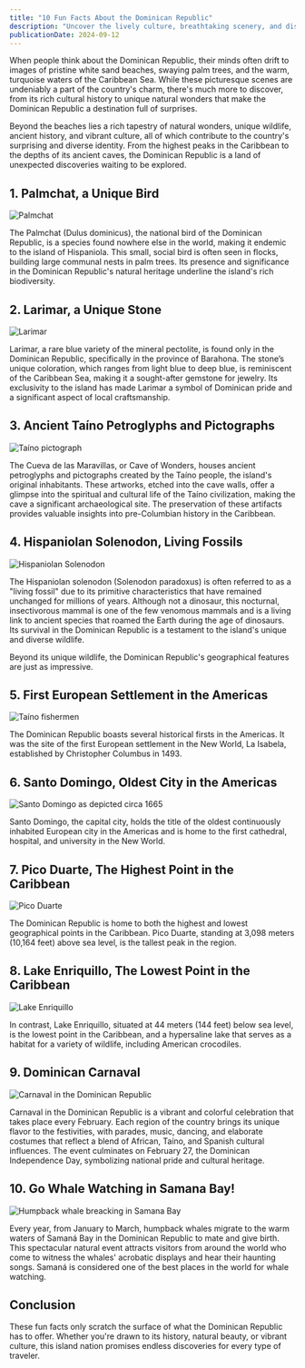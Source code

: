 ```yaml
---
title: "10 Fun Facts About the Dominican Republic"
description: "Uncover the lively culture, breathtaking scenery, and distinctive traditions of the Dominican Republic through these 10 fun facts."
publicationDate: 2024-09-12
---
```


When people think about the Dominican Republic, their minds often drift to images of pristine white sand beaches, swaying palm trees, and the warm, turquoise waters of the Caribbean Sea. While these picturesque scenes are undeniably a part of the country's charm, there's much more to discover, from its rich cultural history to unique natural wonders that make the Dominican Republic a destination full of surprises.

Beyond the beaches lies a rich tapestry of natural wonders, unique wildlife, ancient history, and vibrant culture, all of which contribute to the country's surprising and diverse identity. From the highest peaks in the Caribbean to the depths of its ancient caves, the Dominican Republic is a land of unexpected discoveries waiting to be explored.

## 1. Palmchat, a Unique Bird

![Palmchat](./palmchat.webp)

The Palmchat (Dulus dominicus), the national bird of the Dominican Republic, is a species found nowhere else in the world, making it endemic to the island of Hispaniola. This small, social bird is often seen in flocks, building large communal nests in palm trees. Its presence and significance in the Dominican Republic's natural heritage underline the island's rich biodiversity.

## 2. Larimar, a Unique Stone

![Larimar](./larimar.webp)

Larimar, a rare blue variety of the mineral pectolite, is found only in the Dominican Republic, specifically in the province of Barahona. The stone’s unique coloration, which ranges from light blue to deep blue, is reminiscent of the Caribbean Sea, making it a sought-after gemstone for jewelry. Its exclusivity to the island has made Larimar a symbol of Dominican pride and a significant aspect of local craftsmanship.

## 3. Ancient Taíno Petroglyphs and Pictographs

![Taíno pictograph](./taíno-pictographs.webp)

The Cueva de las Maravillas, or Cave of Wonders, houses ancient petroglyphs and pictographs created by the Taíno people, the island's original inhabitants. These artworks, etched into the cave walls, offer a glimpse into the spiritual and cultural life of the Taíno civilization, making the cave a significant archaeological site. The preservation of these artifacts provides valuable insights into pre-Columbian history in the Caribbean.

## 4. Hispaniolan Solenodon, Living Fossils

![Hispaniolan Solenodon](./hispaniolan-solenodon.webp)

The Hispaniolan solenodon (Solenodon paradoxus) is often referred to as a "living fossil" due to its primitive characteristics that have remained unchanged for millions of years. Although not a dinosaur, this nocturnal, insectivorous mammal is one of the few venomous mammals and is a living link to ancient species that roamed the Earth during the age of dinosaurs. Its survival in the Dominican Republic is a testament to the island's unique and diverse wildlife.

Beyond its unique wildlife, the Dominican Republic's geographical features are just as impressive.

## 5. First European Settlement in the Americas

![Taíno fishermen](./taino-fishermen.webp)

The Dominican Republic boasts several historical firsts in the Americas. It was the site of the first European settlement in the New World, La Isabela, established by Christopher Columbus in 1493.

## 6. Santo Domingo, Oldest City in the Americas

![Santo Domingo as depicted circa 1665](./santo-domingo-1665.webp)

Santo Domingo, the capital city, holds the title of the oldest continuously inhabited European city in the Americas and is home to the first cathedral, hospital, and university in the New World.

## 7. Pico Duarte, The Highest Point in the Caribbean

![Pico Duarte](./pico-duarte.webp)

The Dominican Republic is home to both the highest and lowest geographical points in the Caribbean. Pico Duarte, standing at 3,098 meters (10,164 feet) above sea level, is the tallest peak in the region.

## 8. Lake Enriquillo, The Lowest Point in the Caribbean

![Lake Enriquillo](./lake-enriquillo.webp)

In contrast, Lake Enriquillo, situated at 44 meters (144 feet) below sea level, is the lowest point in the Caribbean, and a hypersaline lake that serves as a habitat for a variety of wildlife, including American crocodiles.

## 9. Dominican Carnaval

![Carnaval in the Dominican Republic](./carnaval.webp)

Carnaval in the Dominican Republic is a vibrant and colorful celebration that takes place every February. Each region of the country brings its unique flavor to the festivities, with parades, music, dancing, and elaborate costumes that reflect a blend of African, Taíno, and Spanish cultural influences. The event culminates on February 27, the Dominican Independence Day, symbolizing national pride and cultural heritage.

## 10. Go Whale Watching in Samana Bay!

![Humpback whale breacking in Samana Bay](./humpback-whale-breaching-samana.webp)

Every year, from January to March, humpback whales migrate to the warm waters of Samaná Bay in the Dominican Republic to mate and give birth. This spectacular natural event attracts visitors from around the world who come to witness the whales' acrobatic displays and hear their haunting songs. Samaná is considered one of the best places in the world for whale watching.

## Conclusion

These fun facts only scratch the surface of what the Dominican Republic has to offer. Whether you're drawn to its history, natural beauty, or vibrant culture, this island nation promises endless discoveries for every type of traveler.
